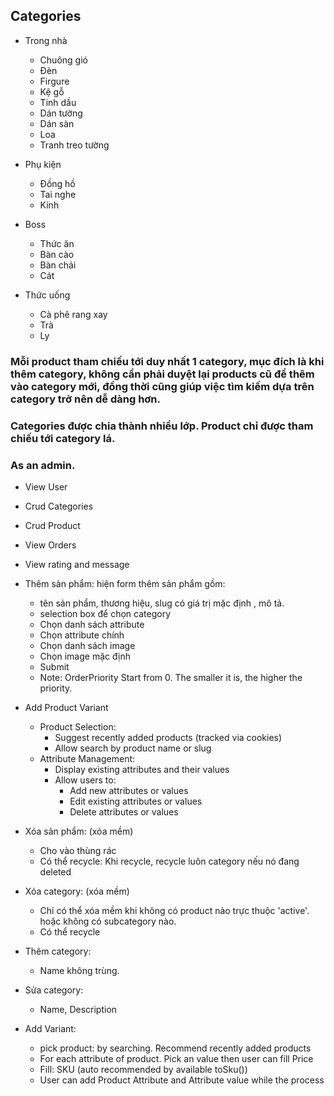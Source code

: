 ## Categories

-   Trong nhà

    -   Chuông gió
    -   Đèn
    -   Firgure
    -   Kệ gỗ
    -   Tinh dầu
    -   Dán tường
    -   Dán sàn
    -   Loa
    -   Tranh treo tường

-   Phụ kiện

    -   Đồng hồ
    -   Tai nghe
    -   Kính

-   Boss

    -   Thức ăn
    -   Bàn cào
    -   Bàn chải
    -   Cát

-   Thức uống
    -   Cà phê rang xay
    -   Trà
    -   Ly

### Mỗi product tham chiếu tới duy nhất 1 category, mục đích là khi thêm category, không cần phải duyệt lại products cũ để thêm vào category mới, đồng thời cũng giúp việc tìm kiếm dựa trên category trở nên dễ dàng hơn.

### Categories được chia thành nhiều lớp. Product chỉ được tham chiếu tới category lá.

### As an admin.

-   View User
-   Crud Categories
-   Crud Product
-   View Orders
-   View rating and message
-   Thêm sản phẩm: hiện form thêm sản phẩm gồm:
    -   tên sản phẩm, thương hiệu, slug có giá trị mặc định <ten-san-pham>, mô tả.
    -   selection box để chọn category
    -   Chọn danh sách attribute
    -   Chọn attribute chính
    -   Chọn danh sách image
    -   Chọn image mặc định
    -   Submit
    -   Note: OrderPriority Start from 0. The smaller it is, the higher the priority.
-   Add Product Variant
    -   Product Selection:
        -   Suggest recently added products (tracked via cookies)
        -   Allow search by product name or slug
    -   Attribute Management:
        -   Display existing attributes and their values
        -   Allow users to:
            -   Add new attributes or values
            -   Edit existing attributes or values
            -   Delete attributes or values
-   Xóa sản phẩm: (xóa mềm)

    -   Cho vào thùng rác
    -   Có thể recycle: Khi recycle, recycle luôn category nếu nó đang deleted

-   Xóa category: (xóa mềm)
    -   Chỉ có thể xóa mềm khi không có product nào trực thuộc 'active'. hoặc không có subcategory nào.
    -   Có thể recycle
-   Thêm category:
    -   Name không trùng.
-   Sửa category:

    -   Name, Description

-   Add Variant:
    -   pick product: by searching. Recommend recently added products
    -   For each attribute of product. Pick an value then user can fill Price
    -   Fill: SKU (auto recommended by available toSku())
    -   User can add Product Attribute and Attribute value while the process
